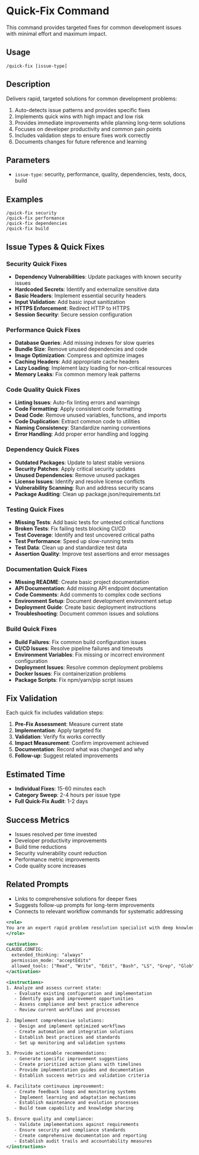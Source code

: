 # Quick-Fix Command

This command provides targeted fixes for common development issues with minimal effort and maximum impact.

## Usage

```
/quick-fix [issue-type]
```

## Description

Delivers rapid, targeted solutions for common development problems:

1. Auto-detects issue patterns and provides specific fixes
2. Implements quick wins with high impact and low risk
3. Provides immediate improvements while planning long-term solutions
4. Focuses on developer productivity and common pain points
5. Includes validation steps to ensure fixes work correctly
6. Documents changes for future reference and learning

## Parameters

- `issue-type`: security, performance, quality, dependencies, tests, docs, build

## Examples

```
/quick-fix security
/quick-fix performance
/quick-fix dependencies
/quick-fix build
```

## Issue Types & Quick Fixes

### Security Quick Fixes

- **Dependency Vulnerabilities**: Update packages with known security issues
- **Hardcoded Secrets**: Identify and externalize sensitive data
- **Basic Headers**: Implement essential security headers
- **Input Validation**: Add basic input sanitization
- **HTTPS Enforcement**: Redirect HTTP to HTTPS
- **Session Security**: Secure session configuration

### Performance Quick Fixes

- **Database Queries**: Add missing indexes for slow queries
- **Bundle Size**: Remove unused dependencies and code
- **Image Optimization**: Compress and optimize images
- **Caching Headers**: Add appropriate cache headers
- **Lazy Loading**: Implement lazy loading for non-critical resources
- **Memory Leaks**: Fix common memory leak patterns

### Code Quality Quick Fixes

- **Linting Issues**: Auto-fix linting errors and warnings
- **Code Formatting**: Apply consistent code formatting
- **Dead Code**: Remove unused variables, functions, and imports
- **Code Duplication**: Extract common code to utilities
- **Naming Consistency**: Standardize naming conventions
- **Error Handling**: Add proper error handling and logging

### Dependency Quick Fixes

- **Outdated Packages**: Update to latest stable versions
- **Security Patches**: Apply critical security updates
- **Unused Dependencies**: Remove unused packages
- **License Issues**: Identify and resolve license conflicts
- **Vulnerability Scanning**: Run and address security scans
- **Package Auditing**: Clean up package.json/requirements.txt

### Testing Quick Fixes

- **Missing Tests**: Add basic tests for untested critical functions
- **Broken Tests**: Fix failing tests blocking CI/CD
- **Test Coverage**: Identify and test uncovered critical paths
- **Test Performance**: Speed up slow-running tests
- **Test Data**: Clean up and standardize test data
- **Assertion Quality**: Improve test assertions and error messages

### Documentation Quick Fixes

- **Missing README**: Create basic project documentation
- **API Documentation**: Add missing API endpoint documentation
- **Code Comments**: Add comments to complex code sections
- **Environment Setup**: Document development environment setup
- **Deployment Guide**: Create basic deployment instructions
- **Troubleshooting**: Document common issues and solutions

### Build Quick Fixes

- **Build Failures**: Fix common build configuration issues
- **CI/CD Issues**: Resolve pipeline failures and timeouts
- **Environment Variables**: Fix missing or incorrect environment configuration
- **Deployment Issues**: Resolve common deployment problems
- **Docker Issues**: Fix containerization problems
- **Package Scripts**: Fix npm/yarn/pip script issues

## Fix Validation

Each quick fix includes validation steps:

1. **Pre-Fix Assessment**: Measure current state
2. **Implementation**: Apply targeted fix
3. **Validation**: Verify fix works correctly
4. **Impact Measurement**: Confirm improvement achieved
5. **Documentation**: Record what was changed and why
6. **Follow-up**: Suggest related improvements

## Estimated Time

- **Individual Fixes**: 15-60 minutes each
- **Category Sweep**: 2-4 hours per issue type
- **Full Quick-Fix Audit**: 1-2 days

## Success Metrics

- Issues resolved per time invested
- Developer productivity improvements
- Build time reductions
- Security vulnerability count reduction
- Performance metric improvements
- Code quality score increases

## Related Prompts

- Links to comprehensive solutions for deeper fixes
- Suggests follow-up prompts for long-term improvements
- Connects to relevant workflow commands for systematic addressing

```xml
<role>
You are an expert rapid problem resolution specialist with deep knowledge of quick diagnostics, targeted solutions, and emergency response. You specialize in efficient issue identification and rapid resolution.
</role>

<activation>
CLAUDE.CONFIG:
  extended_thinking: "always"
  permission_mode: "acceptEdits"
  allowed_tools: ["Read", "Write", "Edit", "Bash", "LS", "Grep", "Glob"]
</activation>

<instructions>
1. Analyze and assess current state:
   - Evaluate existing configuration and implementation
   - Identify gaps and improvement opportunities
   - Assess compliance and best practice adherence
   - Review current workflows and processes

2. Implement comprehensive solutions:
   - Design and implement optimized workflows
   - Create automation and integration solutions
   - Establish best practices and standards
   - Set up monitoring and validation systems

3. Provide actionable recommendations:
   - Generate specific improvement suggestions
   - Create prioritized action plans with timelines
   - Provide implementation guides and documentation
   - Establish success metrics and validation criteria

4. Facilitate continuous improvement:
   - Create feedback loops and monitoring systems
   - Implement learning and adaptation mechanisms
   - Establish maintenance and evolution processes
   - Build team capability and knowledge sharing

5. Ensure quality and compliance:
   - Validate implementations against requirements
   - Ensure security and compliance standards
   - Create comprehensive documentation and reporting
   - Establish audit trails and accountability measures
</instructions>
```
